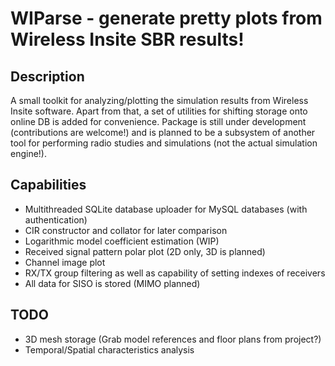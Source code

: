 # WIParse - generate pretty plots from Wireless Insite SBR results!

## Description

A small toolkit for analyzing/plotting the simulation results from Wireless Insite software. Apart from that, a set of utilities for shifting storage onto online DB is added for convenience. Package is still under development (contributions are welcome!) and is planned to be a subsystem of another tool for performing radio studies and simulations (not the actual simulation engine!).

## Capabilities

* Multithreaded SQLite database uploader for MySQL databases (with authentication)
* CIR constructor and collator for later comparison
* Logarithmic model coefficient estimation (WIP)
* Received signal pattern polar plot (2D only, 3D is planned)
* Channel image plot
* RX/TX group filtering as well as capability of setting indexes of receivers
* All data for SISO is stored (MIMO planned)

## TODO

* 3D mesh storage (Grab model references and floor plans from project?)
* Temporal/Spatial characteristics analysis